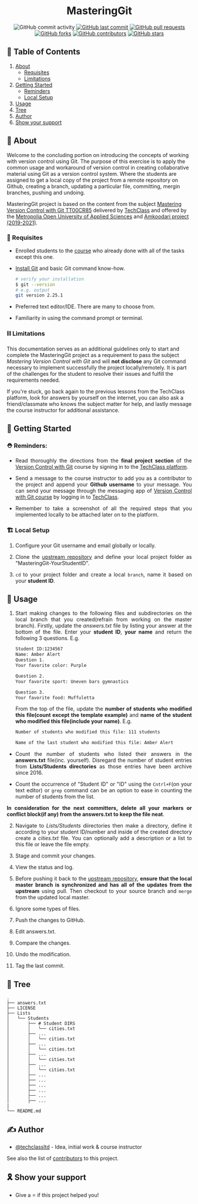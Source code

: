 ﻿<h1 align="center">MasteringGit</h1>

<div style="text-align:center">

![GitHub commit activity](https://img.shields.io/github/commit-activity/m/techclassltd/MasteringGit)
[![GitHub last commit](https://img.shields.io/github/last-commit/techclassltd/MasteringGit)](https://github.com/techclassltd/MasteringGit)
[![GitHub pull requests](https://img.shields.io/github/issues-pr/techclassltd/MasteringGit)](https://github.com/techclassltd/MasteringGit/pulls)
[![GitHub forks](https://img.shields.io/github/forks/techclassltd/MasteringGit)](https://github.com/techclassltd/MasteringGit/network)
[![GitHub contributors](https://img.shields.io/github/contributors-anon/techclassltd/MasteringGit?color=orange&label=contributors)](https://github.com/techclassltd/MasteringGit)
[![GitHub stars](https://img.shields.io/github/stars/techclassltd/MasteringGit)](https://github.com/techclassltd/MasteringGit/stargazers)

</div>

## 📝 Table of Contents

1. [About](#about)
    * [Requisites](#requisites)
    * [Limitations](#limitations)
2. [Getting Started](#getting-started)
    * [Reminders](#reminders)
    * [Local Setup](#setup)
3. [Usage](#usage)
4. [Tree](#tree)
5. [Author](#author)
6. [Show your support](#support)


## 🔰 About <a name="about"></a>

Welcome to the concluding portion on introducing the concepts of working with version control using Git. The purpose of this exercise is to apply the common usage and workaround of version control in creating collaborative material using Git as a version control system. Where the students are assigned to get a local copy of the project from a remote repository on Github, creating a branch, updating a particular file, committing, mergin branches, pushing and undoing.

MasteringGit project is based on the content from the subject [Mastering Version Control with Git TT00CR85](https://hakija.oma.metropolia.fi/#1882) delivered by [TechClass](https://techclass.com/products/version-control-with-git-course) and offered by the [Metropolia Open University of Applied Sciences](https://hakija.oma.metropolia.fi/#1882) and [Amkoodari project (2019-2021)](https://amkoodari.fi/en).

### 🔑 Requisites <a name="requisites"></a>

- Enrolled students to the [course](https://techclass.com/products/version-control-with-git-course) who already done with all of the tasks except this one.

- [Install Git](http://git-scm.com/downloads) and basic Git command know-how.

  ```bash
  # verify your installation
  $ git --version
  # e.g. output
  git version 2.25.1
  ```

- Preferred text editor/IDE. There are many to choose from.

- Familiarity in using the command prompt or terminal.


### ⛓️ Limitations <a name="limitations"></a>

This documentation serves as an additional guidelines only to start and complete the MasteringGit project as a requirement to pass the subject _Mastering Version Control with Git_ and will **not disclose** any Git command necessary to implement successfully the project locally/remotely. It is part of the challenges for the student to resolve their issues and fulfill the requirements needed.

If you're stuck, go back again to the previous lessons from the TechClass platform, look for answers by yourself on the internet, you can also ask a friend/classmate who knows the subject matter for help, and lastly message the course instructor for additional assistance.


## 🏁 Getting Started <a name="getting-started"></a>

<div style="text-align: justify">

### ⛑️ Reminders: <a name="reminders"></a>

* Read thoroughly the directions from the **final project section** of the [Version Control with Git](https://techclass.com/products/version-control-with-git-course) course by signing in to the [TechClass platform](https://techclass.com/).

* Send a message to the course instructor to add you as a contributor to the project and append your **Github username** to your message. You can send your message through the messaging app of [Version Control with Git course](https://techclass.com/collections/data-science-courses) by logging in to [TechClass](https://techclass.com/). 

* Remember to take a screenshot of all the required steps that you implemented locally to be attached later on to the platform.

### 🏗️ Local Setup <a name="setup"></a>

1. Configure your Git username and email globally or locally.

2. Clone the [upstream repository](https://github.com/techclassltd/MasteringGit) and define your local project folder as "MasteringGit-YourStudentID".

3. `cd` to your project folder and create a local `branch`, name it based on your **student ID**.

## 🧩 Usage <a name="usage"></a>

1. Start making changes to the following files and subdirectories on the local branch that you created(refrain from working on the master branch). Firstly, update the _answers.txt_ file by listing your answer at the bottom of the file. Enter your **student ID**, **your name** and return the following 3 questions. E.g.

   ```bash
   Student ID:1234567
   Name: Amber Alert
   Question 1.
   Your favorite color: Purple

   Question 2.
   Your favorite sport: Uneven bars gymnastics

   Question 3.
   Your favorite food: Muffuletta

   ```

   From the top of the file, update the **number of students who modified this file(count except the template example)** and **name of the student who modified this file(include your name)**. E.g.

   ```bash
   Number of students who modified this file: 111 students

   Name of the last student who modified this file: Amber Alert

   ```


* Count the number of students who listed their answers in the **answers.txt** file(inc. yourself). Disregard the number of student entries from **Lists/Students directories** as those entries have been archive since 2016.

* Count the occurrence of "Student ID" or "ID" using the `Cntrl+F`(on your text editor) or `grep` command can be an option to ease in counting the number of students from the list.

**In consideration for the next committers, delete all your markers or conflict block(if any) from the answers.txt to keep the file neat**. 

2. Navigate to _Lists/Students_ diirectories then make a directory, define it according to your student ID/number and inside of the created directory create a _cities.txt_ file. You can optionally add a description or a list to this file or leave the file empty.

3. Stage and commit your changes. 
 
4. View the status and log.    

5. Before pushing it back to the [upstream repository](https://github.com/techclassltd/MasteringGit), **ensure that the local master branch is synchronized and has all of the updates from the upstream** using pull. Then checkout to your source branch and `merge` from the updated local master.

6. Ignore some types of files.

7. Push the changes to GitHub.

8. Edit answers.txt.
   
9. Compare the changes.   
  
10. Undo the modification. 
   
11. Tag the last commit.

</div>


## 🌱 Tree <a name="tree"></a>

```
.
├── answers.txt
├── LICENSE
├── Lists
│   └── Students
│       ├── # Student DIRS
│       │   └── cities.txt
│       ├── ...
│       │   └── cities.txt
│       ├── ...
│       │   └── cities.txt
│       ├── ...
│       │   └── cities.txt
│       ├── ...
│       │   └── cities.txt
│       ├── ...
│       ├── ...
│       ├── ...
│       ├── ...
│       ├── ...
│       ├── ...
|
└── README.md

```

## ✍️ Author <a name="author"></a>

- [@techclassltd](https://github.com/techclassltd) - Idea, initial work & course instructor

See also the list of [contributors](https://github.com/techclassltd/MasteringGit/graphs/contributors) to this project.


## 🎗️ Show your support <a name="support"></a>

- Give a ⭐️ if this project helped you!
